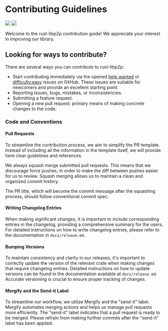 # Contributing Guidelines

[![](https://img.shields.io/badge/made%20by-Protocol%20Labs-blue.svg?style=flat-square)](http://ipn.io)
[![](https://img.shields.io/badge/project-libp2p-blue.svg?style=flat-square)](https://libp2p.io/)

Welcome to the rust-libp2p contribution guide! We appreciate your interest in improving our library.

## Looking for ways to contribute?

There are several ways you can contribute to rust-libp2p:
- Start contributing immediately via the opened [help wanted](https://github.com/libp2p/rust-libp2p/issues?q=is%3Aissue+is%3Aopen+label%3A%22help+wanted%22) or [difficulty:easy](https://github.com/libp2p/rust-libp2p/issues?q=is%3Aissue+is%3Aopen+label%3Adifficulty%3Aeasy) issues on GitHub. These issues are suitable for newcomers and provide an excellent starting point.
- Reporting issues, bugs, mistakes, or inconsistencies.
- Submitting a feature request.
- Opening a new pull request: primary means of making concrete changes to the code.

### Code and Conventions

#### Pull Requests

To streamline the contribution process, we aim to simplify the PR template. Instead of including all the information in the template itself, we will provide here clear guidelines and references.

We always squash merge submitted pull requests. This means that we discourage force pushes, in order to make the diff between pushes easier for us to review. Squash merging allows us to maintain a clean and organized commit history.

The PR title, which will become the commit message after the squashing process, should follow conventional commit spec.

#### Writing Changelog Entries

When making significant changes, it is important to include corresponding entries in the changelog, providing a comprehensive summary for the users. For detailed instructions on how to write changelog entries, please refer to the documentation in `docs/release.md`.

#### Bumping Versions

To maintain consistency and clarity in our releases, it's important to correctly update the version of the relevant crate when making changes that require changelog entries. Detailed instructions on how to update versions can be found in the documentation available at `docs/release.md`. Accurate versioning is crucial to ensure proper tracking of changes.

#### Mergify and the Send-it Label

To streamline our workflow, we utilize Mergify and the "send-it" label. Mergify automates merging actions and helps us manage pull requests more efficiently. The "send-it" label indicates that a pull request is ready to be merged. Please refrain from making further commits after the "send-it" label has been applied.

